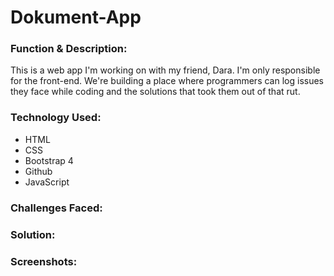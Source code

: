 # Dokument-App

<h3>Function & Description:</h3>
This is a web app I'm working on with my friend, Dara. I'm only responsible for the front-end.
We're building a place where programmers can log issues they face while coding and the solutions that took them out of that rut.


<h3>Technology Used:</h3>
<ul>
  <li>HTML</li>
  <li>CSS</li>
  <li>Bootstrap 4</li>
  <li>Github</li>
  <li>JavaScript</li>
</ul>

<h3>Challenges Faced:</h3>

<h3>Solution:</h3>

<h3>Screenshots:</h3>

